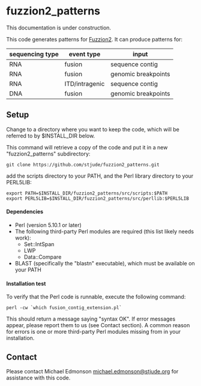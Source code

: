 # fuzzion2_patterns

This documentation is under construction.  

This code generates patterns for [Fuzzion2](https://www.github.com/stjude/fuzzion2/).  It can produce patterns for:

| sequencing type | event type | input |
| ---------- | ----- | ----- |
| RNA | fusion | sequence contig |
| RNA | fusion | genomic breakpoints |
| RNA | ITD/intragenic  | sequence contig |
| DNA | fusion | genomic breakpoints |

## Setup

Change to a directory where you want to keep the code, which will be referred to by $INSTALL_DIR below.

This command will retrieve a copy of the code and put it in a new "fuzzion2_patterns" subdirectory:
```
git clone https://github.com/stjude/fuzzion2_patterns.git
```

add the scripts directory to your PATH, and the Perl library directory to your PERL5LIB:
```
export PATH=$INSTALL_DIR/fuzzion2_patterns/src/scripts:$PATH
export PERL5LIB=$INSTALL_DIR/fuzzion2_patterns/src/perllib:$PERL5LIB
```


#### Dependencies

* Perl (version 5.10.1 or later)
* The following third-party Perl modules are required (this list likely needs work):
  * Set::IntSpan
  * LWP
  * Data::Compare
* BLAST (specifically the "blastn" executable), which must be available on your PATH


#### Installation test

To verify that the Perl code is runnable, execute the following command:
```
perl -cw `which fusion_contig_extension.pl`
```

This should return a message saying "syntax OK".  If error messages appear, please report them to us (see Contact section).  A common reason for errors is one or more third-party Perl modules missing from in your installation.

## Contact
Please contact Michael Edmonson <michael.edmonson@stjude.org> for assistance with this code.

